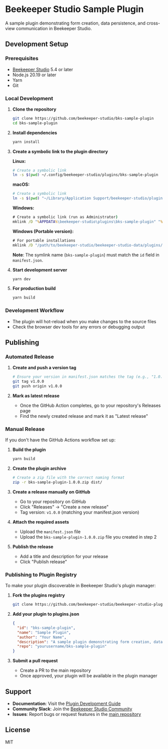 # Beekeeper Studio Sample Plugin

A sample plugin demonstrating form creation, data persistence, and cross-view communication in Beekeeper Studio.

## Development Setup

### Prerequisites

- [Beekeeper Studio](https://beekeeperstudio.io) 5.4 or later
- Node.js 20.19 or later
- Yarn
- Git

### Local Development

1. **Clone the repository**
   ```bash
   git clone https://github.com/beekeeper-studio/bks-sample-plugin
   cd bks-sample-plugin
   ```

2. **Install dependencies**
   ```bash
   yarn install
   ```

3. **Create a symbolic link to the plugin directory**

   **Linux:**
   ```bash
   # Create a symbolic link
   ln -s $(pwd) ~/.config/beekeeper-studio/plugins/bks-sample-plugin
   ```

   **macOS:**
   ```bash
   # Create a symbolic link
   ln -s $(pwd) "~/Library/Application Support/beekeeper-studio/plugins/bks-sample-plugin"
   ```

   **Windows:**
   ```cmd
   # Create a symbolic link (run as Administrator)
   mklink /D "%APPDATA%\beekeeper-studio\plugins\bks-sample-plugin" "%CD%"
   ```

   **Windows (Portable version):**
   ```cmd
   # For portable installations
   mklink /D "/path/to/beekeeper-studio/beekeeper-studio-data/plugins/bks-sample-plugin" "%CD%"
   ```

   **Note**: The symlink name (`bks-sample-plugin`) must match the `id` field in `manifest.json`.

4. **Start development server**
   ```bash
   yarn dev
   ```

5. **For production build**
   ```bash
   yarn build
   ```

### Development Workflow

- The plugin will hot-reload when you make changes to the source files
- Check the browser dev tools for any errors or debugging output

## Publishing

### Automated Release

1. **Create and push a version tag**
   ```bash
   # Ensure your version in manifest.json matches the tag (e.g., "1.0.0")
   git tag v1.0.0
   git push origin v1.0.0
   ```

2. **Mark as latest release**
   - Once the GitHub Action completes, go to your repository's Releases page
   - Find the newly created release and mark it as "Latest release"

### Manual Release

If you don't have the GitHub Actions workflow set up:

1. **Build the plugin**
   ```bash
   yarn build
   ```

2. **Create the plugin archive**
   ```bash
   # Create a zip file with the correct naming format
   zip -r bks-sample-plugin-1.0.0.zip dist/
   ```

3. **Create a release manually on GitHub**
   - Go to your repository on GitHub
   - Click "Releases" → "Create a new release"
   - Tag version: `v1.0.0` (matching your manifest.json version)

4. **Attach the required assets**
   - Upload the `manifest.json` file
   - Upload the `bks-sample-plugin-1.0.0.zip` file you created in step 2

5. **Publish the release**
   - Add a title and description for your release
   - Click "Publish release"

### Publishing to Plugin Registry

To make your plugin discoverable in Beekeeper Studio's plugin manager:

1. **Fork the plugins registry**
   ```bash
   git clone https://github.com/beekeeper-studio/beekeeper-studio-plugins.git
   ```

2. **Add your plugin to plugins.json**
   ```json
   {
     "id": "bks-sample-plugin",
     "name": "Sample Plugin",
     "author": "Your Name",
     "description": "A sample plugin demonstrating form creation, data persistence, and cross-view communication in Beekeeper Studio",
     "repo": "yourusername/bks-sample-plugin"
   }
   ```

3. **Submit a pull request**
   - Create a PR to the main repository
   - Once approved, your plugin will be available in the plugin manager

## Support

- **Documentation**: Visit the [Plugin Development Guide](https://docs.beekeeperstudio.io/plugin_development/)
- **Community Slack**: Join the [Beekeeper Studio Community](https://www.beekeeperstudio.io/slack)
- **Issues**: Report bugs or request features in the [main repository](https://github.com/beekeeper-studio/beekeeper-studio/issues)

## License

MIT
